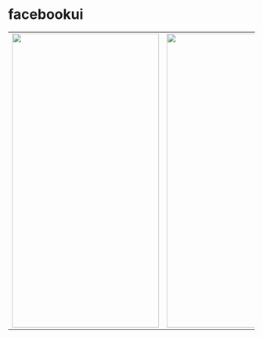 # facebookui



<table>

   <tr>
    <td><img src="https://user-images.githubusercontent.com/62395780/162438458-e24f0a4b-6e62-49f6-a683-7f43c1f2b4e2.png" width=300 height=600></td>
    <td><img src="https://user-images.githubusercontent.com/62395780/162438422-8943fb50-07e5-43de-9c49-b5dcef3259a8.png" width=300 height=600></td>
 
  </tr>
  
</table>
